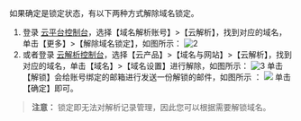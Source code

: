 如果确定是锁定状态，有以下两种方式解除域名锁定。
1. 登录 [云平台控制台](http://console.tcecqpoc.fsphere.cn/)，选择【域名解析账号】>【云解析】，找到对应的域名，单击【更多】>【解除域名锁定】，如图所示：
![2](http://imgcache.tcecqpoc.fsphere.cn/image/mc.qcloudimg.com/static/img/77c922ab446549a273b14a4a01b8766b/image.png)
2. 或者登录 [云解析控制台](http://console.tcecqpoc.fsphere.cn/domain/cns)，选择【云产品】>【域名与网站】>【云解析】，找到对应的域名，单击【域名】>【域名设置】进行解除，如图所示： 
![3](http://imgcache.tcecqpoc.fsphere.cn/image/mc.qcloudimg.com/static/img/ac2ecd31fe98b12a350f1407e3ead3ee/image.png)
单击【解锁】会给账号绑定的邮箱进行发送一份解锁的邮件，如图所示 ：
![](http://imgcache.tcecqpoc.fsphere.cn/image/mc.qcloudimg.com/static/img/0cdfe73dbe67b0cfbe88ebb4d8c3ef0c/image.png)
单击【确定】即可。
>**注意：**
>锁定即无法对解析记录管理，因此您可以根据需要解锁域名。
